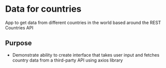 # Data for countries
App to get data from different countries in the world based around the REST Countries API

## Purpose
- Demonstrate ability to create interface that takes user input and fetches country data from a third-party API using axios library